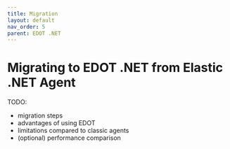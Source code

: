```yaml
---
title: Migration
layout: default
nav_order: 5
parent: EDOT .NET
---
```


# Migrating to EDOT .NET from Elastic .NET Agent

TODO:
- migration steps
- advantages of using EDOT
- limitations compared to classic agents
- (optional) performance comparison